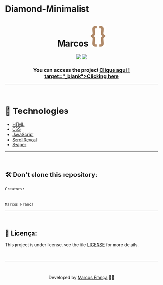 # Diamond-Minimalist


<h1 align="center"> Marcos
    <img src="./assets/svg/logo.svg">
</h1>

<div align="center">
    <img src="https://img.shields.io/github/repo-size/marhff/Diamond-Minimalist?color=008F8C" />
    <img src="https://img.shields.io/github/license/marhff/Diamond-Minimalist?color=008F8C" />
</div>

<h3 align="center">You can access the project  <a href="https://marhff.github.io/Diamond-Minimalist/index.html">Clique aqui ! target="_blank">Clicking here</a></h3>



---

</br>

# 🚀 Technologies

- [HTML](https://www.w3schools.com/html/)
- [CSS](https://www.w3schools.com/css/)
- [JavaScript](https://developer.mozilla.org/en-US/docs/Web/JavaScript)
- [ScrollReveal](https://scrollrevealjs.org/)
- [Swiper](https://swiperjs.com/)

---

<br/>

## 🛠 Don't clone this repository:

```bash
Creators:


Marcos França

```

---

<br/>

## 📝 Licença:

This project is under license. see the file [LICENSE](LICENSE.md) for more details.

<br/>

---

<br/>

<p align="center"> Developed by <a href="https://www.instagram.com/cube.web_/">Marcos França</a> ✌🏼</p>
 
 


